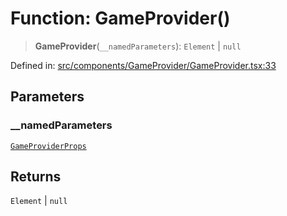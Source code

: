 # Function: GameProvider()

> **GameProvider**(`__namedParameters`): `Element` \| `null`

Defined in: [src/components/GameProvider/GameProvider.tsx:33](https://github.com/laruss/react-text-game/blob/9170bd136d7f37dbbee8bf6f71732f065efa0401/packages/ui/src/components/GameProvider/GameProvider.tsx#L33)

## Parameters

### \_\_namedParameters

[`GameProviderProps`](../type-aliases/GameProviderProps.md)

## Returns

`Element` \| `null`
